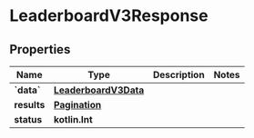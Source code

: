 
# LeaderboardV3Response

## Properties
| Name | Type | Description | Notes |
| ------------ | ------------- | ------------- | ------------- |
| **&#x60;data&#x60;** | [**LeaderboardV3Data**](LeaderboardV3Data.md) |  |  |
| **results** | [**Pagination**](Pagination.md) |  |  |
| **status** | **kotlin.Int** |  |  |



